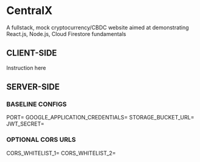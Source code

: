 # CentralX
 A fullstack, mock cryptocurrency/CBDC website aimed at demonstrating React.js, Node.js, Cloud Firestore fundamentals

## CLIENT-SIDE

Instruction here




## SERVER-SIDE
### BASELINE CONFIGS
PORT=
GOOGLE_APPLICATION_CREDENTIALS=
STORAGE_BUCKET_URL=
JWT_SECRET=

### OPTIONAL CORS URLS
CORS_WHITELIST_1=
CORS_WHITELIST_2=